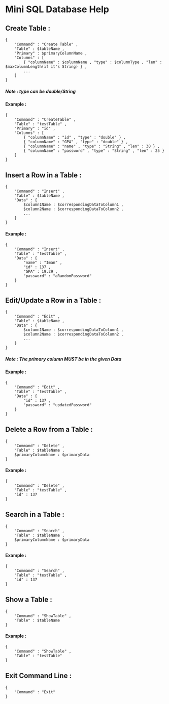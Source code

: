 # Mini SQL Database Help
## Create Table :
```
{
    "Command" : "Create Table" ,
    "Table" : $tableName ,
    "Primary" : $primaryColumnName ,
    "Columns" : [
        { "columnName" : $columnName , "type" : $columnType , "len" : $maxColumnLength(if it's String) } ,
        ...
    ]
}
```
##### Note : type can be double/String

#### Example :
```
{
    "Command" : "CreateTable" ,
    "Table" : "testTable" ,
    "Primary" : "id" ,
    "Columns" : [
        { "columnName" : "id" , "type" : "double" } ,
        { "columnName" : "GPA" , "type" : "double" } ,
        { "columnName" : "name" , "type" : "String" , "len" : 30 } ,
        { "columnName" : "password" , "type" : "String" , "len" : 25 }
    ]
}
```
## Insert a Row in a Table :
```
{
    "Command" : "Insert" ,
    "Table" : $tableName ,
    "Data" : {
        $column1Name : $correspondingDataToColumn1 , 
        $column2Name : $correspondingDataToColumn2 , 
        ...
    } 
}
```
#### Example :
```
{
    "Command" : "Insert" ,
    "Table" : "testTable" ,
    "Data" : {
        "name" : "Iman" , 
        "id" : 137 , 
        "GPA" : 19.29 ,
        "password" : "aRandomPassword" 
    } 
}
```

## Edit/Update a Row in a Table :
```
{
    "Command" : "Edit" ,
    "Table" : $tableName ,
    "Data" : {
        $column1Name : $correspondingDataToColumn1 , 
        $column2Name : $correspondingDataToColumn2 , 
        ...
    } 
}
```
##### Note : The primary column MUST be in the given Data

#### Example :
```
{
    "Command" : "Edit" ,
    "Table" : "testTable" ,
    "Data" : {
        "id" : 137 , 
        "password" : "updatedPassword" 
    } 
}
```

## Delete a Row from a Table :
```
{
    "Command" : "Delete" ,
    "Table" : $tableName ,
    $primaryColumnName : $primaryData 
}
```

#### Example :
```
{
    "Command" : "Delete" ,
    "Table" : "testTable" ,
    "id" : 137
}
```

## Search in a Table :
```
{
    "Command" : "Search" ,
    "Table" : $tableName ,
    $primaryColumnName : $primaryData 
}
```

#### Example :
```
{
    "Command" : "Search" ,
    "Table" : "testTable" ,
    "id" : 137
}
```

## Show a Table :
```
{
    "Command" : "ShowTable" ,
    "Table" : $tableName 
}
```

#### Example :
```
{
    "Command" : "ShowTable" ,
    "Table" : "testTable"
}
```

## Exit Command Line :
```
{
    "Command" : "Exit"
}
```
